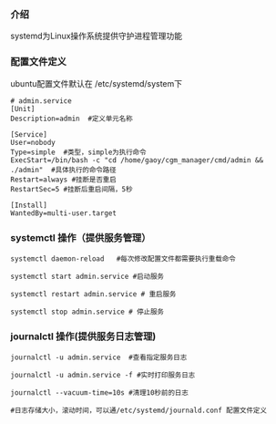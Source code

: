 ### 介绍

systemd为Linux操作系统提供守护进程管理功能



### 配置文件定义

ubuntu配置文件默认在 /etc/systemd/system下

```shell
# admin.service
[Unit]
Description=admin  #定义单元名称

[Service]
User=nobody  
Type=simple  #类型，simple为执行命令
ExecStart=/bin/bash -c "cd /home/gaoy/cgm_manager/cmd/admin && ./admin"  #具体执行的命令路径
Restart=always #挂断是否重启
RestartSec=5 #挂断后重启间隔，5秒

[Install]
WantedBy=multi-user.target 
```



### systemctl 操作（提供服务管理）

``` shell
systemctl daemon-reload   #每次修改配置文件都需要执行重载命令

systemctl start admin.service #启动服务

systemctl restart admin.service # 重启服务

systemctl stop admin.service # 停止服务
```



### journalctl 操作(提供服务日志管理)

```shell
journalctl -u admin.service  #查看指定服务日志

journalctl -u admin.service -f #实时打印服务日志

journalctl --vacuum-time=10s #清理10秒前的日志

#日志存储大小，滚动时间，可以通/etc/systemd/journald.conf 配置文件定义

```





